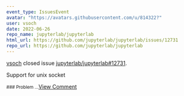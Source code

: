 ```yaml
---
event_type: IssuesEvent
avatar: "https://avatars.githubusercontent.com/u/814322?"
user: vsoch
date: 2022-06-26
repo_name: jupyterlab/jupyterlab
html_url: https://github.com/jupyterlab/jupyterlab/issues/12731
repo_url: https://github.com/jupyterlab/jupyterlab
---
```


<a href='https://github.com/vsoch' target='_blank'>vsoch</a> closed issue <a href='https://github.com/jupyterlab/jupyterlab/issues/12731' target='_blank'>jupyterlab/jupyterlab#12731</a>.

<p>Support for unix socket</p><small>### Problem...</small><a href='https://github.com/jupyterlab/jupyterlab/issues/12731' target='_blank'>View Comment</a>